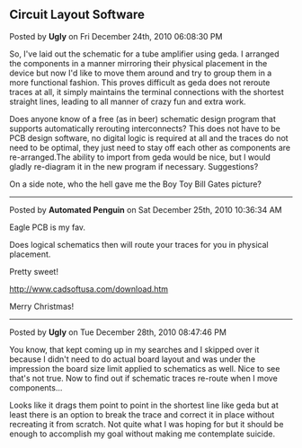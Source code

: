 ## Circuit Layout Software
Posted by **Ugly** on Fri December 24th, 2010 06:08:30 PM

So, I've laid out the schematic for a tube amplifier using geda. I arranged the components in a manner mirroring their physical placement in the device but now I'd like to move them around and try to group them in a more functional fashion. This proves difficult as geda does not reroute traces at all, it simply maintains the terminal connections with the shortest straight lines, leading to all manner of crazy fun and extra work.

Does anyone know of a free (as in beer) schematic design program that supports automatically rerouting interconnects? This does not have to be PCB design software, no digital logic is required at all and the traces do not need to be optimal, they just need to stay off each other as components are re-arranged.The ability to import from geda would be nice, but I would gladly re-diagram it in the new program if necessary. Suggestions?

On a side note, who the hell gave me the Boy Toy Bill Gates picture?

--------------------------------------------------------------------------------

Posted by **Automated Penguin** on Sat December 25th, 2010 10:36:34 AM

Eagle PCB is my fav.

Does logical schematics then will route your traces for you in physical placement.

Pretty sweet!

<!-- m --><a class="postlink" href="http://www.cadsoftusa.com/download.htm">http://www.cadsoftusa.com/download.htm</a><!-- m -->

Merry Christmas!

--------------------------------------------------------------------------------

Posted by **Ugly** on Tue December 28th, 2010 08:47:46 PM

You know, that kept coming up in my searches and I skipped over it because I didn't need to do actual board layout and was under the impression the board size limit applied to schematics as well. Nice to see that's not true. Now to find out if schematic traces re-route when I move components...

Looks like it drags them point to point in the shortest line like geda but at least there is an option to break the trace and correct it in place without recreating it from scratch. Not quite what I was hoping for but it should be enough to accomplish my goal without making me contemplate suicide.

